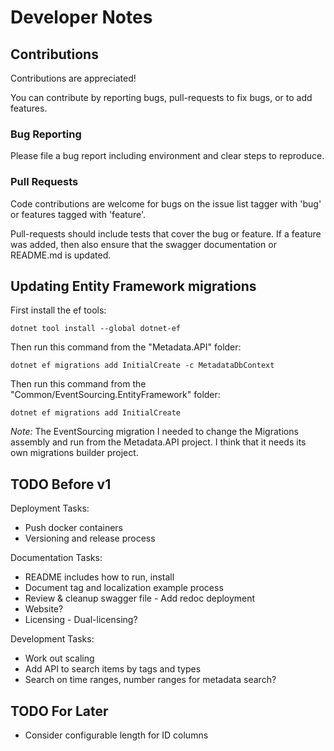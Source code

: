 # Developer Notes

## Contributions

Contributions are appreciated!

You can contribute by reporting bugs, pull-requests to fix bugs, or to add features.

### Bug Reporting

Please file a bug report including environment and clear steps to reproduce.

### Pull Requests

Code contributions are welcome for bugs on the issue list tagger with 'bug' or features tagged with 'feature'.

Pull-requests should include tests that cover the bug or feature.
If a feature was added, then also ensure that the swagger documentation or README.md is updated.

## Updating Entity Framework migrations

First install the ef tools:
```
dotnet tool install --global dotnet-ef
```

Then run this command from the "Metadata.API" folder:
```
dotnet ef migrations add InitialCreate -c MetadataDbContext
```

Then run this command from the "Common/EventSourcing.EntityFramework" folder:
```
dotnet ef migrations add InitialCreate
```

*Note:* The EventSourcing migration I needed to change the Migrations assembly and run from the Metadata.API project.
      I think that it needs its own migrations builder project.



## TODO Before v1

Deployment Tasks:
- Push docker containers
- Versioning and release process

Documentation Tasks:
- README includes how to run, install
- Document tag and localization example process
- Review & cleanup swagger file - Add redoc deployment
- Website?
- Licensing - Dual-licensing?

Development Tasks:
- Work out scaling
- Add API to search items by tags and types
- Search on time ranges, number ranges for metadata search?


## TODO For Later

- Consider configurable length for ID columns

